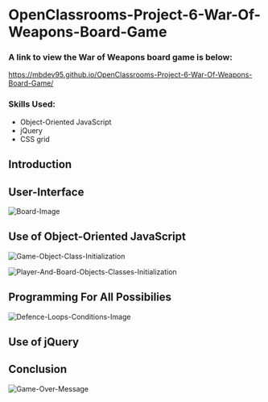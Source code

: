 # OpenClassrooms-Project-6-War-Of-Weapons-Board-Game

### A link to view the War of Weapons board game is below:
https://mbdev95.github.io/OpenClassrooms-Project-6-War-Of-Weapons-Board-Game/

### Skills Used:
- Object-Oriented JavaScript
- jQuery
- CSS grid

## Introduction

## User-Interface
![Board-Image](https://user-images.githubusercontent.com/77469447/128060219-11a46fff-21e2-47a5-a005-c77069660b74.PNG)

## Use of Object-Oriented JavaScript
![Game-Object-Class-Initialization](https://user-images.githubusercontent.com/77469447/128060307-4945a614-70ef-4964-aeb4-190d1cb2fe74.PNG)

![Player-And-Board-Objects-Classes-Initialization](https://user-images.githubusercontent.com/77469447/128060331-a567eaf1-2e1f-47ed-9a7e-2127404e44f3.PNG)

## Programming For All Possibilies
![Defence-Loops-Conditions-Image](https://user-images.githubusercontent.com/77469447/128060406-4ec3af62-f76d-4246-8f58-2132d25e8835.PNG)

## Use of jQuery

## Conclusion
![Game-Over-Message](https://user-images.githubusercontent.com/77469447/128060489-7ee1a452-08e4-43e6-aeac-fc68bcf1ac56.PNG)
